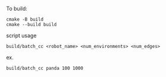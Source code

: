To build:
```
cmake -B build
cmake --build build
```
script usage
```
build/batch_cc <robot_name> <num_environments> <num_edges>
```
ex.
```
build/batch_cc panda 100 1000
```